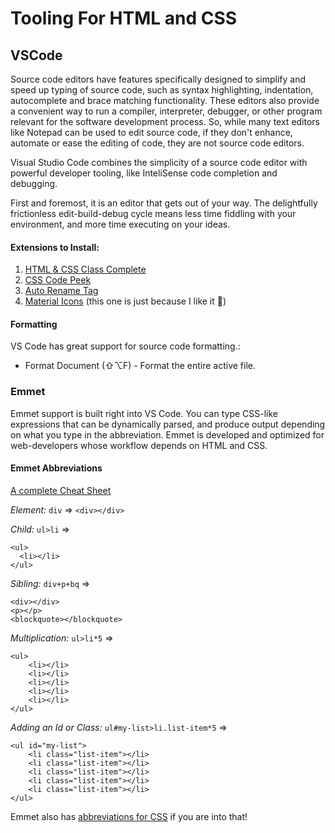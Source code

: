 # Tooling For HTML and CSS

## VSCode
Source code editors have features specifically designed to simplify and speed up typing of source code, such as syntax highlighting, indentation, autocomplete and brace matching functionality. These editors also provide a convenient way to run a compiler, interpreter, debugger, or other program relevant for the software development process. So, while many text editors like Notepad can be used to edit source code, if they don't enhance, automate or ease the editing of code, they are not source code editors.

Visual Studio Code combines the simplicity of a source code editor with powerful developer tooling, like InteliSense code completion and debugging.

First and foremost, it is an editor that gets out of your way. The delightfully frictionless edit-build-debug cycle means less time fiddling with your environment, and more time executing on your ideas.

#### Extensions to Install:
1. [HTML & CSS Class Complete](https://marketplace.visualstudio.com/items?itemName=Zignd.html-css-class-completion)
1. [CSS Code Peek](https://marketplace.visualstudio.com/items?itemName=pranaygp.vscode-css-peek)
1. [Auto Rename Tag](https://marketplace.visualstudio.com/items?itemName=formulahendry.auto-rename-tag)
1. [Material Icons](https://marketplace.visualstudio.com/items?itemName=PKief.material-icon-theme) (this one is just because I like it 💁)

#### Formatting
VS Code has great support for source code formatting.:
- Format Document (⇧⌥F) - Format the entire active file.

### Emmet
Emmet support is built right into VS Code. You can type CSS-like expressions that can be dynamically parsed, and produce output depending on what you type in the abbreviation. Emmet is developed and optimized for web-developers whose workflow depends on HTML and CSS.

#### Emmet Abbreviations
[A complete Cheat Sheet](https://docs.emmet.io/cheat-sheet/)

*Element:* `div` =>
```<div></div>```

*Child:* `ul>li` =>
```
<ul>
  <li></li>
</ul>
```

*Sibling:* `div+p+bq` =>
```
<div></div>
<p></p>
<blockquote></blockquote>
```

*Multiplication:* `ul>li*5` =>
```
<ul>
    <li></li>
    <li></li>
    <li></li>
    <li></li>
    <li></li>
</ul>
```

*Adding an Id or Class:* `ul#my-list>li.list-item*5` =>
```
<ul id="my-list">
    <li class="list-item"></li>
    <li class="list-item"></li>
    <li class="list-item"></li>
    <li class="list-item"></li>
    <li class="list-item"></li>
</ul>
```
Emmet also has [abbreviations for CSS](https://docs.emmet.io/css-abbreviations/) if you are into that!
